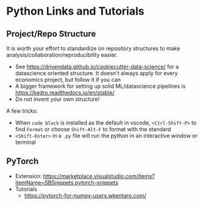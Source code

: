 # Python Links and Tutorials

## Project/Repo Structure
It is worth your effort to standardize on repository structures to make analysis/collaboration/reproducibility easier.
- See https://drivendata.github.io/cookiecutter-data-science/  for a datascience oriented structure.  It doesn't always apply for every economics project, but follow it if you can
- A bigger framework for setting up solid ML/datascience pipelines is https://kedro.readthedocs.io/en/stable/ 
- Do not invent your own structure! 


A few tricks:
- When  `code black` is installed as the default in vscode, `<Ctrl-Shift-P>` to find `Format` or choose `Shift-Alt-F` to format with the standard 
- `<Shift-Enter>` in a `.py` file will run the python in an interactive window or terminal

## PyTorch
- Extension: https://marketplace.visualstudio.com/items?itemName=SBSnippets.pytorch-snippets
- Tutorials
  - https://pytorch-for-numpy-users.wkentaro.com/